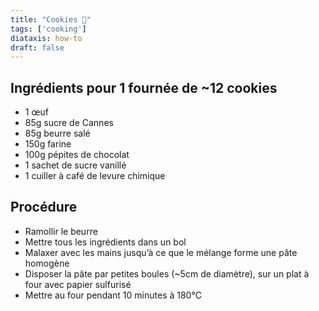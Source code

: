 ```yaml
---
title: "Cookies 🍪"
tags: ['cooking']
diataxis: how-to
draft: false
---
```


## Ingrédients pour 1 fournée de ~12 cookies
- 1 œuf
- 85g sucre de Cannes
- 85g beurre salé
- 150g farine
- 100g pépites de chocolat
- 1 sachet de sucre vanillé
- 1 cuiller à café de levure chimique

## Procédure

- Ramollir le beurre
- Mettre tous les ingrédients dans un bol
- Malaxer avec les mains jusqu’à ce que le mélange forme une pâte homogène
- Disposer la pâte par petites boules (~5cm de diamètre), sur un plat à four avec papier sulfurisé
- Mettre au four pendant 10 minutes à 180°C
